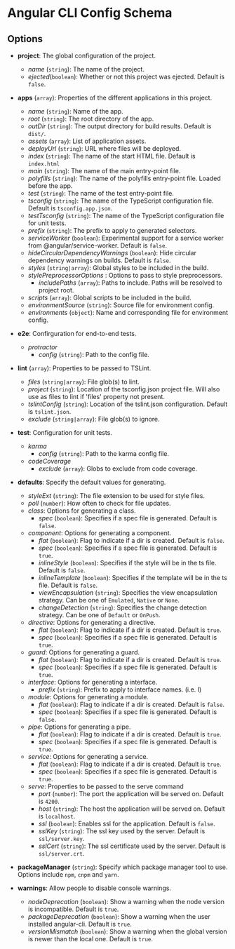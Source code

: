 <!-- Links in /docs/documentation should NOT have `.md` at the end, because they end up in our wiki at release. -->

# Angular CLI Config Schema

## Options

- **project**: The global configuration of the project.
  - *name* (`string`): The name of the project.
  - *ejected*(`boolean`): Whether or not this project was ejected. Default is `false`.


- **apps** (`array`): Properties of the different applications in this project.
  - *name* (`string`): Name of the app.
  - *root* (`string`): The root directory of the app.
  - *outDir* (`string`): The output directory for build results. Default is `dist/`.
  - *assets* (`array`): List of application assets.
  - *deployUrl* (`string`): URL where files will be deployed.
  - *index* (`string`): The name of the start HTML file. Default is `index.html`
  - *main* (`string`): The name of the main entry-point file.
  - *polyfills* (`string`): The name of the polyfills entry-point file. Loaded before the app.
  - *test* (`string`): The name of the test entry-point file.
  - *tsconfig* (`string`): The name of the TypeScript configuration file. Default is `tsconfig.app.json`.
  - *testTsconfig* (`string`): The name of the TypeScript configuration file for unit tests.
  - *prefix* (`string`): The prefix to apply to generated selectors.
  - *serviceWorker* (`boolean`): Experimental support for a service worker from @angular/service-worker. Default is `false`.
  - *hideCircularDependencyWarnings* (`boolean`): Hide circular dependency warnings on builds. Default is `false`.
  - *styles* (`string|array`): Global styles to be included in the build.
  - *stylePreprocessorOptions* : Options to pass to style preprocessors.
    - *includePaths* (`array`): Paths to include. Paths will be resolved to project root.
  - *scripts* (`array`): Global scripts to be included in the build.
  - *environmentSource* (`string`): Source file for environment config.
  - *environments* (`object`): Name and corresponding file for environment config.

- **e2e**: Confirguration for end-to-end tests.
  - *protractor*
    - *config* (`string`): Path to the config file.

- **lint** (`array`): Properties to be passed to TSLint.
  - *files* (`string|array`): File glob(s) to lint.
  - *project* (`string`): Location of the tsconfig.json project file. Will also use as files to lint if 'files' property not present.
  - *tslintConfig* (`string`): Location of the tslint.json configuration. Default is `tslint.json`.
  - *exclude* (`string|array`): File glob(s) to ignore.


- **test**: Configuration for unit tests.
  - *karma*
    - *config* (`string`): Path to the karma config file.
  - *codeCoverage*
    - *exclude* (`array`): Globs to exclude from code coverage.

- **defaults**: Specify the default values for generating.
  - *styleExt* (`string`): The file extension to be used for style files.
  - *poll* (`number`): How often to check for file updates.
  - *class*: Options for generating a class.
    - *spec* (`boolean`): Specifies if a spec file is generated. Default is `false`.
  - *component*: Options for generating a component.
    - *flat* (`boolean`): Flag to indicate if a dir is created. Default is `false`.
    - *spec* (`boolean`): Specifies if a spec file is generated. Default is `true`.
    - *inlineStyle* (`boolean`): Specifies if the style will be in the ts file. Default is `false`.
    - *inlineTemplate* (`boolean`): Specifies if the template will be in the ts file. Default is `false`.
    - *viewEncapsulation* (`string`): Specifies the view encapsulation strategy. Can be one of `Emulated`, `Native` or `None`.
    - *changeDetection* (`string`): Specifies the change detection strategy. Can be one of `Default` or `OnPush`.
  - *directive*: Options for generating a directive.
    - *flat* (`boolean`): Flag to indicate if a dir is created. Default is `true`.
    - *spec* (`boolean`): Specifies if a spec file is generated. Default is `true`.
  - *guard*: Options for generating a guard.
    - *flat* (`boolean`): Flag to indicate if a dir is created. Default is `true`.
    - *spec* (`boolean`): Specifies if a spec file is generated. Default is `true`.
  - *interface*: Options for generating a interface.
    - *prefix* (`string`): Prefix to apply to interface names. (i.e. I)
  - *module*: Options for generating a module.
    - *flat* (`boolean`): Flag to indicate if a dir is created. Default is `false`.
    - *spec* (`boolean`): Specifies if a spec file is generated. Default is `false`.
  - *pipe*: Options for generating a pipe.
    - *flat* (`boolean`): Flag to indicate if a dir is created. Default is `true`.
    - *spec* (`boolean`): Specifies if a spec file is generated. Default is `true`.
  - *service*: Options for generating a service.
    - *flat* (`boolean`): Flag to indicate if a dir is created. Default is `true`.
    - *spec* (`boolean`): Specifies if a spec file is generated. Default is `true`.
  - *serve*: Properties to be passed to the serve command
    - *port* (`number`): The port the application will be served on. Default is `4200`.
    - *host* (`string`): The host the application will be served on. Default is `localhost`.
    - *ssl* (`boolean`): Enables ssl for the application. Default is `false`.
    - *sslKey* (`string`): The ssl key used by the server. Default is `ssl/server.key`.
    - *sslCert* (`string`): The ssl certificate used by the server. Default is `ssl/server.crt`.

- **packageManager** (`string`): Specify which package manager tool to use. Options include `npm`, `cnpm` and `yarn`.

- **warnings**: Allow people to disable console warnings.
  - *nodeDeprecation* (`boolean`): Show a warning when the node version is incompatible. Default is `true`.
  - *packageDeprecation* (`boolean`): Show a warning when the user installed angular-cli. Default is `true`.
  - *versionMismatch* (`boolean`): Show a warning when the global version is newer than the local one. Default is `true`.
